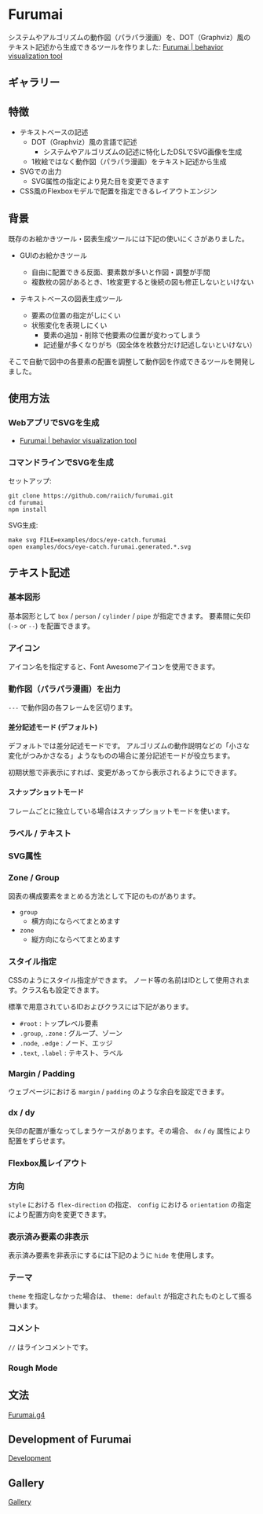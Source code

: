 # Furumai

システムやアルゴリズムの動作図（パラパラ漫画）を、DOT（Graphviz）風のテキスト記述から生成できるツールを作りました:
<a href="https://raiich.github.io/furumai/">Furumai | behavior visualization tool</a>

## ギャラリー

<!-- furumai:generate examples/gallery/native-buffer.furumai -->

## 特徴

- テキストベースの記述
    - DOT（Graphviz）風の言語で記述
        - システムやアルゴリズムの記述に特化したDSLでSVG画像を生成
    - 1枚絵ではなく動作図（パラパラ漫画）をテキスト記述から生成
- SVGでの出力
    - SVG属性の指定により見た目を変更できます
- CSS風のFlexboxモデルで配置を指定できるレイアウトエンジン

## 背景

既存のお絵かきツール・図表生成ツールには下記の使いにくさがありました。

- GUIのお絵かきツール
    - 自由に配置できる反面、要素数が多いと作図・調整が手間
    - 複数枚の図があるとき、1枚変更すると後続の図も修正しないといけない

- テキストベースの図表生成ツール
    - 要素の位置の指定がしにくい
    - 状態変化を表現しにくい
        - 要素の追加・削除で他要素の位置が変わってしまう
        - 記述量が多くなりがち（図全体を枚数分だけ記述しないといけない）

そこで自動で図中の各要素の配置を調整して動作図を作成できるツールを開発しました。

## 使用方法

### WebアプリでSVGを生成

- <a href="https://raiich.github.io/furumai/">Furumai | behavior visualization tool</a>

### コマンドラインでSVGを生成

セットアップ:

```shell
git clone https://github.com/raiich/furumai.git
cd furumai
npm install
```

SVG生成:

```shell
make svg FILE=examples/docs/eye-catch.furumai
open examples/docs/eye-catch.furumai.generated.*.svg
```

## テキスト記述

### 基本図形

基本図形として `box` / `person` / `cylinder` / `pipe` が指定できます。
要素間に矢印 (`->` or `--`) を配置できます。

<!-- furumai:describe examples/docs/basic-shapes.furumai -->

### アイコン

アイコン名を指定すると、Font Awesomeアイコンを使用できます。

<!-- furumai:describe examples/docs/icon.furumai -->

### 動作図（パラパラ漫画）を出力

`---` で動作図の各フレームを区切ります。

#### 差分記述モード (デフォルト)

デフォルトでは差分記述モードです。
アルゴリズムの動作説明などの「小さな変化がつみかさなる」ようなものの場合に差分記述モードが役立ちます。

<!-- furumai:describe examples/docs/simple-animation-diff.furumai -->

初期状態で非表示にすれば、変更があってから表示されるようにできます。

<!-- furumai:describe examples/docs/diff-mode-box.furumai -->

#### スナップショットモード

フレームごとに独立している場合はスナップショットモードを使います。

<!-- furumai:describe examples/docs/simple-animation-snapshot.furumai -->

### ラベル / テキスト

<!-- furumai:describe examples/docs/label-text.furumai -->

### SVG属性

<!-- furumai:describe examples/docs/svg-attributes.furumai -->

### Zone / Group

図表の構成要素をまとめる方法として下記のものがあります。

- `group`
    - 横方向にならべてまとめます
- `zone`
    - 縦方向にならべてまとめます

<!-- furumai:describe examples/docs/group-zone.furumai -->

### スタイル指定

CSSのようにスタイル指定ができます。
ノード等の名前はIDとして使用されます。クラス名も設定できます。

標準で用意されているIDおよびクラスには下記があります。

- `#root` : トップレベル要素
- `.group`, `.zone` : グループ、ゾーン
- `.node`, `.edge` : ノード、エッジ
- `.text`, `.label` : テキスト、ラベル

<!-- furumai:describe examples/docs/css.furumai -->

### Margin / Padding

ウェブページにおける `margin` / `padding` のような余白を設定できます。

<!-- furumai:describe examples/docs/margin-padding.furumai -->

### dx / dy

矢印の配置が重なってしまうケースがあります。その場合、 `dx` / `dy` 属性により配置をずらせます。

<!-- furumai:describe examples/docs/dx-dy.furumai -->

### Flexbox風レイアウト

<!-- furumai:describe examples/docs/justify-content.furumai -->

### 方向

`style` における `flex-direction` の指定、 `config` における `orientation` の指定により配置方向を変更できます。

<!-- furumai:describe examples/docs/direction.furumai -->

<!-- furumai:describe examples/docs/orientation.furumai -->

### 表示済み要素の非表示

表示済み要素を非表示にするには下記のように `hide` を使用します。

<!-- furumai:describe examples/docs/hide.furumai -->

### テーマ

<!-- furumai:describe examples/docs/theme.furumai -->

`theme` を指定しなかった場合は、 `theme: default` が指定されたものとして振る舞います。

### コメント

`//` はラインコメントです。

### Rough Mode

<!-- furumai:describe examples/docs/rough.furumai -->

## 文法

[Furumai.g4](Furumai.g4)

## Development of Furumai

[Development](development.md)

## Gallery

[Gallery](gallery.md)
